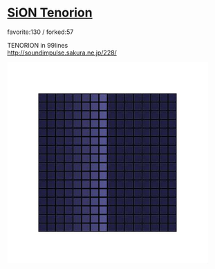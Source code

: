# [SiON Tenorion](http://wonderfl.net/c/qf4b)

favorite:130 / forked:57

TENORION in 99lines  
http://soundimpulse.sakura.ne.jp/228/

![thumbnail](./thumbnail.jpg)